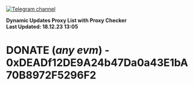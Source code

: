 [![Telegram channel](https://img.shields.io/endpoint?url=https://runkit.io/damiankrawczyk/telegram-badge/branches/master?url=https://t.me/n4z4v0d)](https://t.me/n4z4v0d) 

**Dynamic Updates Proxy List with Proxy Checker**  
**Last Updated: 18.12.23 13:05**

# DONATE (_any evm_) - 0xDEADf12DE9A24b47Da0a43E1bA70B8972F5296F2
